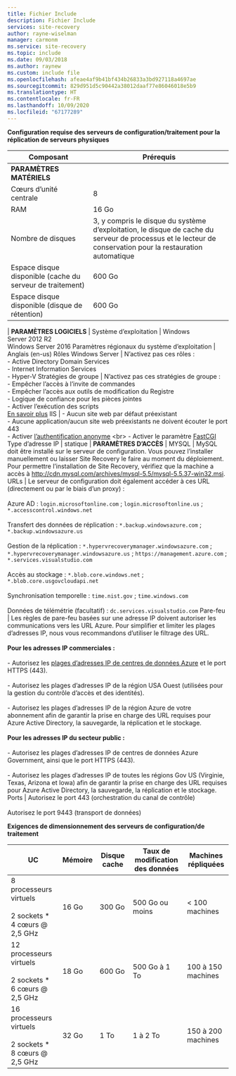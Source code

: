 ```yaml
---
title: Fichier Include
description: Fichier Include
services: site-recovery
author: rayne-wiselman
manager: carmonm
ms.service: site-recovery
ms.topic: include
ms.date: 09/03/2018
ms.author: raynew
ms.custom: include file
ms.openlocfilehash: afeae4af9b41bf434b26833a3bd927118a4697ae
ms.sourcegitcommit: 829d951d5c90442a38012daaf77e86046018e5b9
ms.translationtype: HT
ms.contentlocale: fr-FR
ms.lasthandoff: 10/09/2020
ms.locfileid: "67177289"
---
```

**Configuration requise des serveurs de configuration/traitement pour la réplication de serveurs physiques**

**Composant** | **Prérequis** 
--- | ---
**PARAMÈTRES MATÉRIELS** | 
Cœurs d’unité centrale | 8 
RAM | 16 Go
Nombre de disques | 3, y compris le disque du système d’exploitation, le disque de cache du serveur de processus et le lecteur de conservation pour la restauration automatique 
Espace disque disponible (cache du serveur de traitement) | 600 Go
Espace disque disponible (disque de rétention) | 600 Go
 | 
**PARAMÈTRES LOGICIELS** | 
Système d’exploitation | Windows Server 2012 R2 <br> Windows Server 2016
Paramètres régionaux du système d’exploitation | Anglais (en-us)
Rôles Windows Server | N’activez pas ces rôles : <br> - Active Directory Domain Services <br>- Internet Information Services <br> - Hyper-V 
Stratégies de groupe | N’activez pas ces stratégies de groupe : <br> - Empêcher l’accès à l’invite de commandes <br> - Empêcher l’accès aux outils de modification du Registre <br> - Logique de confiance pour les pièces jointes <br> - Activer l’exécution des scripts <br> [En savoir plus](https://technet.microsoft.com/library/gg176671(v=ws.10).aspx)
IIS | - Aucun site web par défaut préexistant <br> - Aucune application/aucun site web préexistants ne doivent écouter le port 443 <br>- Activer [l’authentification anonyme](https://technet.microsoft.com/library/cc731244(v=ws.10).aspx) <br> - Activer le paramètre [FastCGI](https://technet.microsoft.com/library/cc753077(v=ws.10).aspx)
Type d’adresse IP | statique 
| 
**PARAMÈTRES D’ACCÈS** | 
MYSQL | MySQL doit être installé sur le serveur de configuration. Vous pouvez l’installer manuellement ou laisser Site Recovery le faire au moment du déploiement. Pour permettre l’installation de Site Recovery, vérifiez que la machine a accès à http://cdn.mysql.com/archives/mysql-5.5/mysql-5.5.37-win32.msi.
URLs | Le serveur de configuration doit également accéder à ces URL (directement ou par le biais d’un proxy) :<br/><br/> Azure AD : `login.microsoftonline.com` ; `login.microsoftonline.us` ; `*.accesscontrol.windows.net`<br/><br/> Transfert des données de réplication : `*.backup.windowsazure.com` ; `*.backup.windowsazure.us`<br/><br/> Gestion de la réplication : `*.hypervrecoverymanager.windowsazure.com` ; `*.hypervrecoverymanager.windowsazure.us` ; `https://management.azure.com` ; `*.services.visualstudio.com`<br/><br/> Accès au stockage : `*.blob.core.windows.net` ; `*.blob.core.usgovcloudapi.net`<br/><br/> Synchronisation temporelle : `time.nist.gov` ; `time.windows.com`<br/><br/> Données de télémétrie (facultatif) : `dc.services.visualstudio.com`
Pare-feu | Les règles de pare-feu basées sur une adresse IP doivent autoriser les communications vers les URL Azure. Pour simplifier et limiter les plages d’adresses IP, nous vous recommandons d’utiliser le filtrage des URL.<br/><br/>**Pour les adresses IP commerciales :**<br/><br/>- Autorisez les [plages d’adresses IP de centres de données Azure](https://www.microsoft.com/download/confirmation.aspx?id=41653) et le port HTTPS (443).<br/><br/> - Autorisez les plages d’adresses IP de la région USA Ouest (utilisées pour la gestion du contrôle d’accès et des identités).<br/><br/> - Autorisez les plages d’adresses IP de la région Azure de votre abonnement afin de garantir la prise en charge des URL requises pour Azure Active Directory, la sauvegarde, la réplication et le stockage.<br/><br/> **Pour les adresses IP du secteur public :**<br/><br/> - Autorisez les plages d’adresses IP de centres de données Azure Government, ainsi que le port HTTPS (443).<br/><br/> - Autorisez les plages d’adresses IP de toutes les régions Gov US (Virginie, Texas, Arizona et Iowa) afin de garantir la prise en charge des URL requises pour Azure Active Directory, la sauvegarde, la réplication et le stockage.
Ports | Autorisez le port 443 (orchestration du canal de contrôle)<br/><br/> Autorisez le port 9443 (transport de données) 


**Exigences de dimensionnement des serveurs de configuration/de traitement**

**UC** | **Mémoire** | **Disque cache** | **Taux de modification des données** | **Machines répliquées**
--- | --- | --- | --- | ---
8 processeurs virtuels<br/><br/> 2 sockets * 4 cœurs \@ 2,5 GHz | 16 Go | 300 Go | 500 Go ou moins | < 100 machines
12 processeurs virtuels<br/><br/> 2 sockets * 6 cœurs \@ 2,5 GHz | 18 Go | 600 Go | 500 Go à 1 To | 100 à 150 machines
16 processeurs virtuels<br/><br/> 2 sockets * 8 cœurs \@ 2,5 GHz | 32 Go | 1 To | 1 à 2 To | 150 à 200 machines

